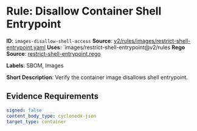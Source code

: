 # Rule: Disallow Container Shell Entrypoint

**ID**: `images-disallow-shell-access`
**Source**: [v2/rules/images/restrict-shell-entrypoint.yaml](https://github.com/scribe-public/sample-policies/v2/rules/images/restrict-shell-entrypoint.yaml)
**Uses**: `images/restrict-shell-entrypoint@v2/rules
**Rego Source**: [restrict-shell-entrypoint.rego](https://github.com/scribe-public/sample-policies/v2/rules/images/restrict-shell-entrypoint.rego)

**Labels**: SBOM, Images

**Short Description**: Verify the container image disallows shell entrypoint.

## Evidence Requirements

```yaml
signed: false
content_body_type: cyclonedx-json
target_type: container
```
